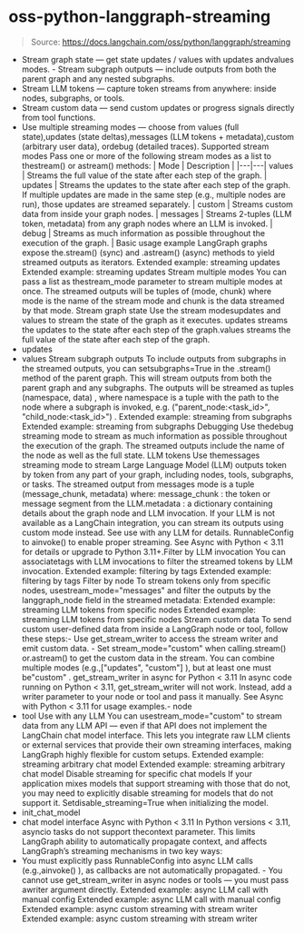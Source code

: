 # oss-python-langgraph-streaming

> Source: https://docs.langchain.com/oss/python/langgraph/streaming

- Stream graph state — get state updates / values with
updates
andvalues
modes. - Stream subgraph outputs — include outputs from both the parent graph and any nested subgraphs.
- Stream LLM tokens — capture token streams from anywhere: inside nodes, subgraphs, or tools.
- Stream custom data — send custom updates or progress signals directly from tool functions.
- Use multiple streaming modes — choose from
values
(full state),updates
(state deltas),messages
(LLM tokens + metadata),custom
(arbitrary user data), ordebug
(detailed traces).
Supported stream modes
Pass one or more of the following stream modes as a list to thestream()
or astream()
methods:
| Mode | Description |
|---|---|
values | Streams the full value of the state after each step of the graph. |
updates | Streams the updates to the state after each step of the graph. If multiple updates are made in the same step (e.g., multiple nodes are run), those updates are streamed separately. |
custom | Streams custom data from inside your graph nodes. |
messages | Streams 2-tuples (LLM token, metadata) from any graph nodes where an LLM is invoked. |
debug | Streams as much information as possible throughout the execution of the graph. |
Basic usage example
LangGraph graphs expose the.stream()
(sync) and .astream()
(async) methods to yield streamed outputs as iterators.
Extended example: streaming updates
Extended example: streaming updates
Stream multiple modes
You can pass a list as thestream_mode
parameter to stream multiple modes at once.
The streamed outputs will be tuples of (mode, chunk)
where mode
is the name of the stream mode and chunk
is the data streamed by that mode.
Stream graph state
Use the stream modesupdates
and values
to stream the state of the graph as it executes.
updates
streams the updates to the state after each step of the graph.values
streams the full value of the state after each step of the graph.
- updates
- values
Stream subgraph outputs
To include outputs from subgraphs in the streamed outputs, you can setsubgraphs=True
in the .stream()
method of the parent graph. This will stream outputs from both the parent graph and any subgraphs.
The outputs will be streamed as tuples (namespace, data)
, where namespace
is a tuple with the path to the node where a subgraph is invoked, e.g. ("parent_node:<task_id>", "child_node:<task_id>")
.
Extended example: streaming from subgraphs
Extended example: streaming from subgraphs
Debugging
Use thedebug
streaming mode to stream as much information as possible throughout the execution of the graph. The streamed outputs include the name of the node as well as the full state.
LLM tokens
Use themessages
streaming mode to stream Large Language Model (LLM) outputs token by token from any part of your graph, including nodes, tools, subgraphs, or tasks.
The streamed output from messages
mode is a tuple (message_chunk, metadata)
where:
message_chunk
: the token or message segment from the LLM.metadata
: a dictionary containing details about the graph node and LLM invocation.
If your LLM is not available as a LangChain integration, you can stream its outputs using custom
mode instead. See use with any LLM for details.
RunnableConfig
to ainvoke()
to enable proper streaming. See Async with Python < 3.11 for details or upgrade to Python 3.11+.Filter by LLM invocation
You can associatetags
with LLM invocations to filter the streamed tokens by LLM invocation.
Extended example: filtering by tags
Extended example: filtering by tags
Filter by node
To stream tokens only from specific nodes, usestream_mode="messages"
and filter the outputs by the langgraph_node
field in the streamed metadata:
Extended example: streaming LLM tokens from specific nodes
Extended example: streaming LLM tokens from specific nodes
Stream custom data
To send custom user-defined data from inside a LangGraph node or tool, follow these steps:- Use
get_stream_writer
to access the stream writer and emit custom data. - Set
stream_mode="custom"
when calling.stream()
or.astream()
to get the custom data in the stream. You can combine multiple modes (e.g.,["updates", "custom"]
), but at least one must be"custom"
.
get_stream_writer
in async for Python < 3.11
In async code running on Python < 3.11, get_stream_writer
will not work.
Instead, add a writer
parameter to your node or tool and pass it manually.
See Async with Python < 3.11 for usage examples.- node
- tool
Use with any LLM
You can usestream_mode="custom"
to stream data from any LLM API — even if that API does not implement the LangChain chat model interface.
This lets you integrate raw LLM clients or external services that provide their own streaming interfaces, making LangGraph highly flexible for custom setups.
Extended example: streaming arbitrary chat model
Extended example: streaming arbitrary chat model
Disable streaming for specific chat models
If your application mixes models that support streaming with those that do not, you may need to explicitly disable streaming for models that do not support it. Setdisable_streaming=True
when initializing the model.
- init_chat_model
- chat model interface
Async with Python < 3.11
In Python versions < 3.11, asyncio tasks do not support thecontext
parameter.
This limits LangGraph ability to automatically propagate context, and affects LangGraph’s streaming mechanisms in two key ways:
- You must explicitly pass
RunnableConfig
into async LLM calls (e.g.,ainvoke()
), as callbacks are not automatically propagated. - You cannot use
get_stream_writer
in async nodes or tools — you must pass awriter
argument directly.
Extended example: async LLM call with manual config
Extended example: async LLM call with manual config
Extended example: async custom streaming with stream writer
Extended example: async custom streaming with stream writer